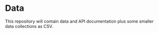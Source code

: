 Data
====

This repository will contain data and API documentation plus some smaller data collections as CSV.
